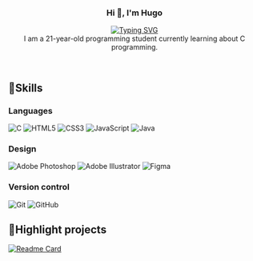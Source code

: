 <div align="center">
  <h3>Hi 👋, I'm Hugo</h3> 
  
  [![Typing SVG](https://readme-typing-svg.demolab.com/?repeat=false&height=18&vCenter=true&center=true&lines=Student+at+19+school)](https://git.io/typing-svg)\
  I am a 21-year-old programming student currently learning about C programming.
</div>
<br/>
<!--
<div align="center">
  <a href="https://github.com/anuraghazra/github-readme-stats">
  <img height=200 align="center" src="https://github-readme-stats.vercel.app/api?username=Tayra-dev&rank_icon=github&theme=nord&show_icons=true" />
  </a>
  <a href="https://github.com/anuraghazra/convoychat">
    <img height=200 align="center" src="https://github-readme-stats.vercel.app/api/top-langs?username=Tayra-dev&layout=compact&langs_count=8&card_width=320&theme=nord" />
  </a>
</div>
-->

## 📑Skills
### Languages
<p>

  ![C](https://img.shields.io/badge/c-%2300599C.svg?style=for-the-badge&logo=c&logoColor=white)
  ![HTML5](https://img.shields.io/badge/html5-%23E34F26.svg?style=for-the-badge&logo=html5&logoColor=white)
  ![CSS3](https://img.shields.io/badge/css3-%231572B6.svg?style=for-the-badge&logo=css3&logoColor=white)
  ![JavaScript](https://img.shields.io/badge/javascript-%23323330.svg?style=for-the-badge&logo=javascript&logoColor=%23F7DF1E)
  ![Java](https://img.shields.io/badge/java-%23ED8B00.svg?style=for-the-badge&logo=openjdk&logoColor=white)
</p>

### Design
<p>
  
  ![Adobe Photoshop](https://img.shields.io/badge/adobe%20photoshop-%2331A8FF.svg?style=for-the-badge&logo=adobe%20photoshop&logoColor=white)
  ![Adobe Illustrator](https://img.shields.io/badge/adobe%20illustrator-%23FF9A00.svg?style=for-the-badge&logo=adobe%20illustrator&logoColor=white)
  ![Figma](https://img.shields.io/badge/figma-%23F24E1E.svg?style=for-the-badge&logo=figma&logoColor=white)
</p>

### Version control
<p>
  
  ![Git](https://img.shields.io/badge/git-%23F05033.svg?style=for-the-badge&logo=git&logoColor=white)
  ![GitHub](https://img.shields.io/badge/github-%23121011.svg?style=for-the-badge&logo=github&logoColor=white)
</p>

## 📁Highlight projects
[![Readme Card](https://github-readme-stats.vercel.app/api/pin/?username=antoine-2beco&repo=minishell)](https://github.com/Tayra-dev/minishell)
